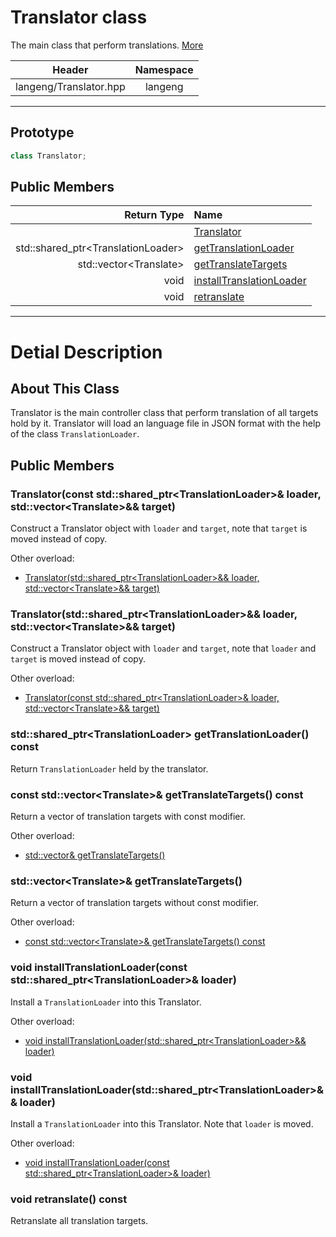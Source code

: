 # Translator class

The main class that perform translations. [More](#more)

|Header|Namespace|
|:---:|:---:|
|langeng/Translator.hpp|langeng|

---

## Prototype
```cpp
class Translator;
```

## Public Members
|Return Type|Name|
|---:|:---|
|&nbsp;|[Translator](#ctor_1)|
|std::shared_ptr&lt;TranslationLoader&gt;|[getTranslationLoader](#getTranslationLoader)|
|std::vector&lt;Translate&gt;|[getTranslateTargets](#getTranslateTargets)|
|void|[installTranslationLoader](#installTranslationLoader)|
|void|[retranslate](#retranslate)|

---

# Detial Description

## About This Class <a id="more"></a>
Translator is the main controller class that perform translation of all targets hold by it. Translator will load an language file in JSON format with the help of the class ```TranslationLoader```.

## Public Members

### Translator(const std::shared_ptr&lt;TranslationLoader&gt;& loader, std::vector&lt;Translate&gt;&& target)   <a id="ctor_1"></a>
Construct a Translator object with ```loader``` and ```target```, note that ```target``` is moved instead of copy.

Other overload:
- [Translator(std::shared_ptr&lt;TranslationLoader&gt;&& loader, std::vector&lt;Translate&gt;&& target)](#ctor_2)

### Translator(std::shared_ptr&lt;TranslationLoader&gt;&& loader, std::vector&lt;Translate&gt;&& target) <a id="ctor_2"></a>
Construct a Translator object with ```loader``` and ```target```, note that ```loader``` and ```target``` is moved instead of copy.

Other overload:
- [Translator(const std::shared_ptr&lt;TranslationLoader&gt;& loader, std::vector&lt;Translate&gt;&& target)](#ctor_1)

### std::shared_ptr&lt;TranslationLoader&gt; getTranslationLoader() const <a id="getTranslationLoader"></a>
Return ```TranslationLoader``` held by the translator.

### const std::vector&lt;Translate&gt;& getTranslateTargets() const <a id="getTranslateTargets"></a>
Return a vector of translation targets with const modifier.

Other overload:
- [std::vector<Translate>& getTranslateTargets()](#getTranslateTargets_nonconst)

### std::vector&lt;Translate&gt;& getTranslateTargets() <a id="getTranslateTargets_nonconst"></a>
Return a vector of translation targets without const modifier.

Other overload:
- [const std::vector&lt;Translate&gt;& getTranslateTargets() const](#getTranslateTargets)

### void installTranslationLoader(const std::shared_ptr&lt;TranslationLoader&gt;& loader) <a id="installTranslationLoader"></a>
Install a ```TranslationLoader``` into this Translator.

Other overload:
- [void installTranslationLoader(std::shared_ptr&lt;TranslationLoader&gt;&& loader)](#installTranslationLoader_1)

### void installTranslationLoader(std::shared_ptr&lt;TranslationLoader&gt;&& loader) <a id="installTranslationLoader_1"></a>
Install a ```TranslationLoader``` into this Translator. Note that ```loader``` is moved.

Other overload:
- [void installTranslationLoader(const std::shared_ptr&lt;TranslationLoader&gt;& loader)](#installTranslationLoader)

### void retranslate() const <a id="retranslate"></a>
Retranslate all translation targets.